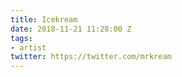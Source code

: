 ```yaml
---
title: Icekream
date: 2018-11-21 11:28:00 Z
tags:
- artist
twitter: https://twitter.com/mrkream
---
```


